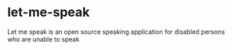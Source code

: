 let-me-speak
============

Let me speak is an open source speaking application for disabled persons who are unable to speak